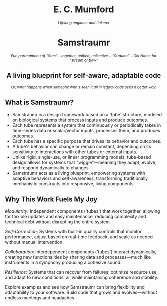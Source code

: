 <h1 align="center">E. C. Mumford</h1>
<p align="center"><i><small>Lifelong engineer and tinkerer</small></i></p>

<h1 align="center">Samstraumr</h1>
<p align="center"><i><small>Fun portmanteau of "Sam" – together, unified, collective + "Straumr" – Old Norse for "stream or flow"</small></i></p>

<h2 align="center">A living blueprint for self-aware, adaptable code</h2>
<p align="center"><i><small>Or, what happens when someone who's seen it all in legacy code sees a better way.</small></i></p>

## What is Samstraumr?

* Samstraumr is a design framework based on a 'tube' structure, modeled on biological systems that process inputs and produce outcomes.
* Each tube represents a system that continuously or periodically takes in time-series data or scalar/vector inputs, processes them, and produces outcomes.
* Each tube has a specific purpose that drives its behavior and outcomes.
* A tube's behavior can change or remain constant, depending on its sensitivity to interactions with other tubes or external inputs.
* Unlike rigid, single-use, or linear programming models, tube-based design allows for systems that "wiggle"—meaning they adapt, evolve, and respond dynamically to changes. 
* Samstraumr acts as a living blueprint, empowering systems with adaptive behaviors and self-awareness, transforming traditionally mechanistic constructs into responsive, living components.

## Why This Work Fuels My Joy

*Modularity:* Independent components ('tubes') that work together, allowing for flexible updates and easy maintenance, reducing complexity and technical debt without disrupting the entire system.

*Self-Correction:* Systems with built-in quality controls that monitor performance, adjust based on real-time feedback, and scale as needed without manual intervention.

*Collaboration:* Interdependent components ('tubes') interact dynamically, creating new functionalities by sharing data and processes—much like instruments in a symphony producing a cohesive sound.

*Resilience:* Systems that can recover from failures, optimize resource use, and adapt to new conditions, all while maintaining coherence and stability.

Explore examples and see how Samstraumr can bring flexibility and adaptability to your software. Build code that grows and evolves—without endless meetings and headaches.
